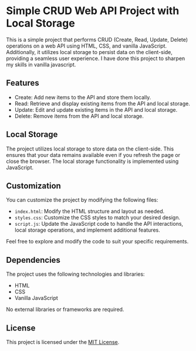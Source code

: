 # Simple CRUD Web API Project with Local Storage

This is a simple project that performs CRUD (Create, Read, Update, Delete) operations on a web API using HTML, CSS, and vanilla JavaScript. Additionally, it utilizes local storage to persist data on the client-side, providing a seamless user experience. I have done this project to sharpen my skills in vanilla javascript.

## Features

- Create: Add new items to the API and store them locally.
- Read: Retrieve and display existing items from the API and local storage.
- Update: Edit and update existing items in the API and local storage.
- Delete: Remove items from the API and local storage.

## Local Storage

The project utilizes local storage to store data on the client-side. This ensures that your data remains available even if you refresh the page or close the browser. The local storage functionality is implemented using JavaScript.

## Customization

You can customize the project by modifying the following files:

- `index.html`: Modify the HTML structure and layout as needed.
- `styles.css`: Customize the CSS styles to match your desired design.
- `script.js`: Update the JavaScript code to handle the API interactions, local storage operations, and implement additional features.

Feel free to explore and modify the code to suit your specific requirements.

## Dependencies

The project uses the following technologies and libraries:

- HTML
- CSS
- Vanilla JavaScript

No external libraries or frameworks are required.

## License

This project is licensed under the [MIT License](LICENSE).
